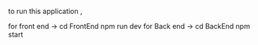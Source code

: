 to run this application , 

for front end ->
                cd FrontEnd
                npm run dev
for Back end ->
                cd BackEnd
                npm start
